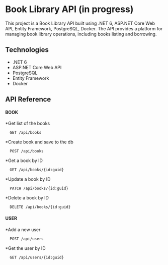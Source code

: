 
# Book Library API (in progress)

This project is a Book Library API built using .NET 6, ASP.NET Core Web API, Entity Framework, PostgreSQL, Docker. The API provides a platform for managing book library operations, including books listing and borrowing.

## Technologies
- .NET 6
- ASP.NET Core Web API
- PostgreSQL
- Entity Framework
- Docker


## API Reference

#### BOOK
*Get list of the books
```http
  GET /api/books
```
*Create book and save to the db
```http
  POST /api/books
```
*Get a book by ID
```http
  GET /api/books/{id:guid}
```
*Update a book by ID
```http
  PATCH /api/books/{id:guid}
```
*Delete a book by ID
```http
  DELETE /api/books/{id:guid}
```

#### USER
*Add a new user
```http
  POST /api/users
```
*Get the user by ID
```http
  GET /api/users/{id:guid}
```
